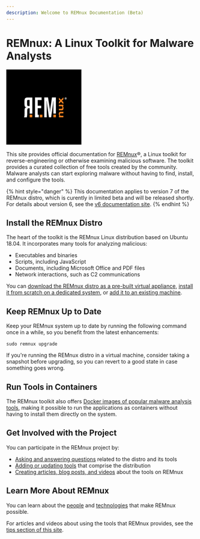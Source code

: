 ```yaml
---
description: Welcome to REMnux Documentation (Beta)
---
```


# REMnux: A Linux Toolkit for Malware Analysts

![](.gitbook/assets/remnux-logo.png)

This site provides official documentation for [REMnux](https://REMnux.org/)®, a Linux toolkit for reverse-engineering or otherwise examining malicious software. The toolkit provides a curated collection of free tools created by the community. Malware analysts can start exploring malware without having to find, install, and configure the tools.

{% hint style="danger" %}
This documentation applies to version 7 of the REMnux distro, which is curently in limited beta and will be released shortly. For details about version 6, see the [v6 documentation site](https://REMnux.org/docs).
{% endhint %}

## Install the REMnux Distro

The heart of the toolkit is the REMnux Linux distribution based on Ubuntu 18.04. It incorporates many tools for analyzing malicious:

* Executables and binaries
* Scripts, including JavaScript
* Documents, including Microsoft Office and PDF files
* Network interactions, such as C2 communications

You can [download the REMnux distro as a pre-built virtual appliance](install-distro/get-virtual-appliance.md), [install it from scratch on a dedicated system](install-distro/install-from-scratch.md), or [add it to an existing machine](install-distro/add-to-existing-system.md).

## Keep REMnux Up to Date

Keep your REMnux system up to date by running the following command once in a while, so you benefit from the latest enhancements:

```text
sudo remnux upgrade
```

If you're running the REMnux distro in a virtual machine, consider taking a snapshot before upgrading, so you can revert to a good state in case something goes wrong.

## Run Tools in Containers <a id="run-in-containers"></a>

The REMnux toolkit also offers [Docker images of popular malware analysis tools](run-tools-in-containers/remnux-containers.md), making it possible to run the applications as containers without having to install them directly on the system.

## Get Involved with the Project

You can participate in the REMnux project by:

* [Asking and answering questions](get-involved/ask-and-answer-questions.md) related to the distro and its tools
* [Adding or updating tools](get-involved/add-or-update-tools/) that comprise the distribution
* [Creating articles, blog posts, and videos](get-involved/write-about-the-tools.md) about the tools on REMnux

## Learn More About REMnux

You can learn about the [people](behind-the-scenes/people.md) and [technologies](behind-the-scenes/technologies/) that make REMnux possible.

For articles and videos about using the tools that REMnux provides, see the [tips section of this site](elsewhere/tips-about-remnux-tools.md).

